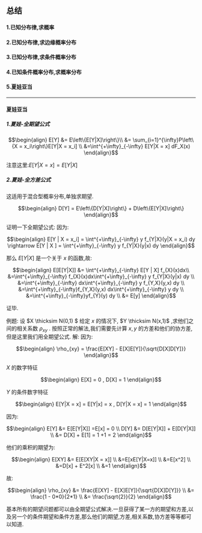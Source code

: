 ## 总结
#### 1.已知分布律,求概率
#### 2.已知分布律,求边缘概率分布
#### 3.已知分布律,求条件概率分布
#### 4.已知条件概率分布,求概率分布
#### 5.夏娃亚当

---
#### 夏娃亚当
##### 1.夏娃-全期望公式

$$\begin{align}
    E[Y] &= E\left\{E[Y|X]\right\}\\
    &= \sum_{i=1}^{\infty}P\left\{X = x_i\right\}E[Y|X = x_i] \\
    &=\int^{+\infty}_{-\infty} E[Y|X = x] dF_X(x)
\end{align}$$

注意这里:$E[Y | X = x] = E[Y|X]$
##### 2.夏娃-全方差公式
这适用于混合型概率分布,单独求期望.

$$\begin{align}
    D[Y] = E\left\{D[Y|X]\right\} + D\left\{E[Y|X]\right\}
\end{align}$$


证明一下全期望公式:
因为:

$$\begin{align}
    E[Y | X = x_i] = \int^{+\infty}_{-\infty} y f_{Y|X}(y|X = x_i) dy \rightarrow E[Y | X ] = \int^{+\infty}_{-\infty} y f_{Y|X}(y|x) dy 
\end{align}$$

那么 $E[Y|X]$ 是一个关于 $x$ 的函数,故:

$$\begin{align}
    E[E[Y|X]] &= \int^{+\infty}_{-\infty} E[Y | X] f_{X}(x)dx\\
    &=\int^{+\infty}_{-\infty}  f_{X}(x)dx\int^{+\infty}_{-\infty} y f_{Y|X}(y|x) dy \\
    &=\int^{+\infty}_{-\infty}  dx\int^{+\infty}_{-\infty} y f_{Y,X}(y,x) dy  \\
    &=\int^{+\infty}_{-\infty}f_{Y,X}(y,x)  dx\int^{+\infty}_{-\infty} y dy \\
    &=\int^{+\infty}_{-\infty}yf_{Y}(y)    dy \\
    &= E[y]
\end{align}$$

证毕.

例题:
设 $X \thicksim N(0,1) $ 给定 $x$ 的情况下, $Y \thicksim N(x,1)$ ,求他们之间的相关系数 $\rho_{xy}$ .
按照正常的解法,我们需要先计算 $x,y$ 的方差和他们的协方差,但是这里我们用全期望公式.
解:
因为:

$$\begin{align}
    \rho_{xy} = \frac{E[XY] - E[X]E[Y]}{\sqrt{D[X]D[Y]}}
\end{align}$$

$X$ 的数字特征

$$\begin{align}
    E[X] = 0 , D[X] = 1
\end{align}$$

$Y$ 的条件数字特征

$$\begin{align}
    E[Y|X = x] = E[Y|x] = x , D[Y|X = x] = 1
\end{align}$$

因为:

$$\begin{align}
    E[Y] &= E[E[Y|X]] =E[x] = 0 \\
    D[Y] &= D[E[Y|X]] + E[D[Y|X]] \\
    &= D[X] + E[1] = 1 +1 = 2
\end{align}$$

他们的乘积的期望为:

$$\begin{align}
    E[XY] &= E[E[XY|X = x]] \\
    &=E[xE[Y|X=x]] \\
    &=E[x^2] \\
    &=D[x] + E^2[x] \\
    &=1
\end{align}$$

故:

$$\begin{align}
    \rho_{xy} &= \frac{E[XY] - E[X]E[Y]}{\sqrt{D[X]D[Y]}} \\
    &= \frac{1 - 0*0}{2*1} \\
    &= \frac{\sqrt{2}}{2}
\end{align}$$

基本所有的期望问题都可以由全期望公式解决.一旦获得了某一方的期望和方差,以及另一个的条件期望和条件方差,那么他们的期望,方差,相关系数,协方差等等都可以知道. 
